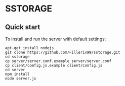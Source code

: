 SSTORAGE
===

Quick start
---
To install and run the server with default settings:

    apt-get install nodejs
    git clone https://github.com/Fillerix99/sstorage.git
    cd sstorage
    cp server/server.conf.example server/server.conf
    cp client/config.js.example client/config.js
    cd server
    npm install
    node server.js


